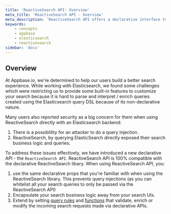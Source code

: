 ```yaml
---
title: 'ReactiveSearch API: Overview'
meta_title: 'ReactiveSearch API - Overview'
meta_description: 'ReactiveSearch API offers a declarative interface to querying ElasticSearch, prevents query injections and lets you extend the API via Query Rules and Functions.'
keywords:
    - concepts
    - appbase
    - elasticsearch
    - reactivesearch
sidebar: 'docs'
---
```


## Overview

At Appbase.io, we're determined to help our users build a better search experience. While working with Elasticsearch, we found some challenges which were restricting us to provide some built-in features to customize your search because it is hard to parse and interpret / enrich queries created using the Elasticsearch query DSL because of its non-declarative nature.

Many users also reported security as a big concern for them when using ReactiveSearch directly with an Elasticsearch backend:
1. There is a possiblility for an attacker to do a query injection.
2. ReactiveSearch, by querying ElasticSearch directly exposed their search business logic and queries.

To address these issues effectively, we have introduced a new declarative API - the `ReactiveSearch API`. ReactiveSearch API is 100% compatible with the declarative ReactiveSearch libary. When using ReactiveSearch API, you:
1. use the same declarative props that you're familiar with when using the ReactiveSearch library. This prevents query injections (as you can whitelist all your search queries to only be passed via the ReactiveSearch API)
2. Encapsulate your search business logic away from your search UIs.
3. Extend by setting [query rules](/docs/search/Rules) and [functions](/docs/search/Functions) that validate, enrich or modify the incoming search requests made via declarative APIs.
